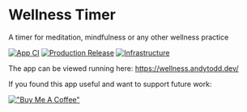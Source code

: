 # Wellness Timer
A timer for meditation, mindfulness or any other wellness practice

[![App CI](https://github.com/andy-todd-dev/wellness_timer/actions/workflows/build.yaml/badge.svg?branch=main)](https://github.com/andy-todd-dev/wellness_timer/actions/workflows/build.yaml)
[![Production Release](https://github.com/andy-todd-dev/wellness_timer/actions/workflows/release.yaml/badge.svg)](https://github.com/andy-todd-dev/wellness_timer/actions/workflows/release.yaml)
[![Infrastructure](https://github.com/andy-todd-dev/wellness_timer/actions/workflows/infrastructure.yaml/badge.svg?branch=main)](https://github.com/andy-todd-dev/wellness_timer/actions/workflows/infrastructure.yaml)

The app can be viewed running here: https://wellness.andytodd.dev/


If you found this app useful and want to support future work:

[!["Buy Me A Coffee"](https://www.buymeacoffee.com/assets/img/custom_images/orange_img.png)](https://www.buymeacoffee.com/andytodddev)
